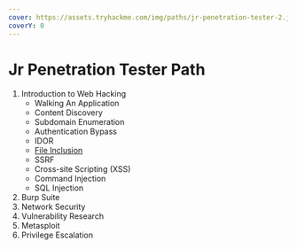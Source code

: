 ```yaml
---
cover: https://assets.tryhackme.com/img/paths/jr-penetration-tester-2.jpg
coverY: 0
---
```


# Jr Penetration Tester Path

1. Introduction to Web Hacking
   * Walking An Application
   * Content Discovery
   * Subdomain Enumeration
   * Authentication Bypass
   * IDOR
   * [File Inclusion](jr-penetration-tester-path/introduction-to-web-hacking/file-inclusion.md)
   * SSRF
   * Cross-site Scripting (XSS)
   * Command Injection
   * SQL Injection
2. Burp Suite
3. Network Security
4. Vulnerability Research
5. Metasploit
6. Privilege Escalation
